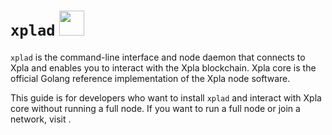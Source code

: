 # `xplad` <img src="/img/xplad.svg" height="40px">

`xplad` is the command-line interface and node daemon that connects to Xpla and enables you to interact with the Xpla blockchain. Xpla core is the official Golang reference implementation of the Xpla node software.

This guide is for developers who want to install `xplad` and interact with Xpla core without running a full node. If you want to run a full node or join a network, visit [](../../full-node/run-a-full-node/_index.md).